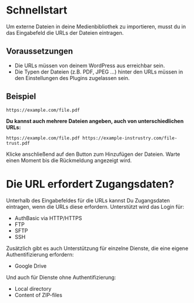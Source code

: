 # Schnellstart

Um externe Dateien in deine Medienbibliothek zu importieren, musst du in das Eingabefeld die URLs der Dateien eintragen.

## Voraussetzungen

* Die URLs müssen von deinem WordPress aus erreichbar sein.
* Die Typen der Dateien (z.B. PDF, JPEG ...) hinter den URLs müssen in den Einstellungen des Plugins zugelassen sein.

## Beispiel

`https://example.com/file.pdf`

**Du kannst auch mehrere Dateien angeben, auch von unterschiedlichen URLs:**

`https://example.com/file.pdf
https://example-instrustry.com/file-trust.pdf`

Klicke anschließend auf den Button zum Hinzufügen der Dateien. Warte einen Moment bis die Rückmeldung angezeigt wird.

# Die URL erfordert Zugangsdaten?

Unterhalb des Eingabefeldes für die URLs kannst Du Zugangsdaten eintragen, wenn die URLs diese erfordern. Unterstützt wird das Login für:

* AuthBasic via HTTP/HTTPS
* FTP
* SFTP
* SSH

Zusätzlich gibt es auch Unterstützung für einzelne Dienste, die eine eigene Authentifizierung erfordern:

* Google Drive

Und auch für Dienste ohne Authentifizierung:

* Local directory
* Content of ZIP-files
